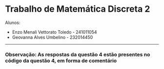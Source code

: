 # Trabalho de Matemática Discreta 2
Alunos: 
- Enzo Menali Vettorato Toledo - 241011054
- Geovanna Alves Umbelino - 232014450
---
### Observação: As respostas da questão 4 estão presentes no código da questão 4, em forma de comentário
